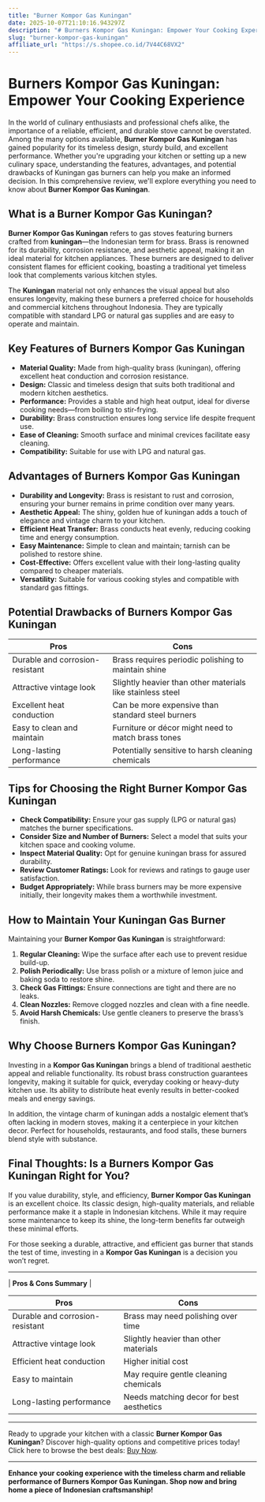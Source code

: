 ```yaml
---
title: "Burner Kompor Gas Kuningan"
date: 2025-10-07T21:10:16.943297Z
description: "# Burners Kompor Gas Kuningan: Empower Your Cooking Experience..."
slug: "burner-kompor-gas-kuningan"
affiliate_url: "https://s.shopee.co.id/7V44C68VX2"
---
```

# Burners Kompor Gas Kuningan: Empower Your Cooking Experience

In the world of culinary enthusiasts and professional chefs alike, the importance of a reliable, efficient, and durable stove cannot be overstated. Among the many options available, **Burner Kompor Gas Kuningan** has gained popularity for its timeless design, sturdy build, and excellent performance. Whether you're upgrading your kitchen or setting up a new culinary space, understanding the features, advantages, and potential drawbacks of Kuningan gas burners can help you make an informed decision. In this comprehensive review, we'll explore everything you need to know about **Burner Kompor Gas Kuningan**.

## What is a Burner Kompor Gas Kuningan?

**Burner Kompor Gas Kuningan** refers to gas stoves featuring burners crafted from **kuningan**—the Indonesian term for brass. Brass is renowned for its durability, corrosion resistance, and aesthetic appeal, making it an ideal material for kitchen appliances. These burners are designed to deliver consistent flames for efficient cooking, boasting a traditional yet timeless look that complements various kitchen styles.

The **Kuningan** material not only enhances the visual appeal but also ensures longevity, making these burners a preferred choice for households and commercial kitchens throughout Indonesia. They are typically compatible with standard LPG or natural gas supplies and are easy to operate and maintain.

## Key Features of Burners Kompor Gas Kuningan

- **Material Quality:** Made from high-quality brass (kuningan), offering excellent heat conduction and corrosion resistance.
- **Design:** Classic and timeless design that suits both traditional and modern kitchen aesthetics.
- **Performance:** Provides a stable and high heat output, ideal for diverse cooking needs—from boiling to stir-frying.
- **Durability:** Brass construction ensures long service life despite frequent use.
- **Ease of Cleaning:** Smooth surface and minimal crevices facilitate easy cleaning.
- **Compatibility:** Suitable for use with LPG and natural gas.

## Advantages of Burners Kompor Gas Kuningan

- **Durability and Longevity:** Brass is resistant to rust and corrosion, ensuring your burner remains in prime condition over many years.
- **Aesthetic Appeal:** The shiny, golden hue of kuningan adds a touch of elegance and vintage charm to your kitchen.
- **Efficient Heat Transfer:** Brass conducts heat evenly, reducing cooking time and energy consumption.
- **Easy Maintenance:** Simple to clean and maintain; tarnish can be polished to restore shine.
- **Cost-Effective:** Offers excellent value with their long-lasting quality compared to cheaper materials.
- **Versatility:** Suitable for various cooking styles and compatible with standard gas fittings.

## Potential Drawbacks of Burners Kompor Gas Kuningan

| **Pros**                                   | **Cons**                                         |
|----------------------------------------------|--------------------------------------------------|
| Durable and corrosion-resistant            | Brass requires periodic polishing to maintain shine |
| Attractive vintage look                     | Slightly heavier than other materials like stainless steel |
| Excellent heat conduction                   | Can be more expensive than standard steel burners  |
| Easy to clean and maintain                  | Furniture or décor might need to match brass tones   |
| Long-lasting performance                    | Potentially sensitive to harsh cleaning chemicals |

## Tips for Choosing the Right Burner Kompor Gas Kuningan

- **Check Compatibility:** Ensure your gas supply (LPG or natural gas) matches the burner specifications.
- **Consider Size and Number of Burners:** Select a model that suits your kitchen space and cooking volume.
- **Inspect Material Quality:** Opt for genuine kuningan brass for assured durability.
- **Review Customer Ratings:** Look for reviews and ratings to gauge user satisfaction.
- **Budget Appropriately:** While brass burners may be more expensive initially, their longevity makes them a worthwhile investment.

## How to Maintain Your Kuningan Gas Burner

Maintaining your **Burner Kompor Gas Kuningan** is straightforward:

1. **Regular Cleaning:** Wipe the surface after each use to prevent residue build-up.
2. **Polish Periodically:** Use brass polish or a mixture of lemon juice and baking soda to restore shine.
3. **Check Gas Fittings:** Ensure connections are tight and there are no leaks.
4. **Clean Nozzles:** Remove clogged nozzles and clean with a fine needle.
5. **Avoid Harsh Chemicals:** Use gentle cleaners to preserve the brass’s finish.

## Why Choose Burners Kompor Gas Kuningan?

Investing in a **Kompor Gas Kuningan** brings a blend of traditional aesthetic appeal and reliable functionality. Its robust brass construction guarantees longevity, making it suitable for quick, everyday cooking or heavy-duty kitchen use. Its ability to distribute heat evenly results in better-cooked meals and energy savings.

In addition, the vintage charm of kuningan adds a nostalgic element that’s often lacking in modern stoves, making it a centerpiece in your kitchen decor. Perfect for households, restaurants, and food stalls, these burners blend style with substance.

## Final Thoughts: Is a Burners Kompor Gas Kuningan Right for You?

If you value durability, style, and efficiency, **Burner Kompor Gas Kuningan** is an excellent choice. Its classic design, high-quality materials, and reliable performance make it a staple in Indonesian kitchens. While it may require some maintenance to keep its shine, the long-term benefits far outweigh these minimal efforts.

For those seeking a durable, attractive, and efficient gas burner that stands the test of time, investing in a **Kompor Gas Kuningan** is a decision you won’t regret.

---

| **Pros & Cons Summary** |

| **Pros** | **Cons** |
|------------|--------------|
| Durable and corrosion-resistant | Brass may need polishing over time |
| Attractive vintage look | Slightly heavier than other materials |
| Efficient heat conduction | Higher initial cost |
| Easy to maintain | May require gentle cleaning chemicals |
| Long-lasting performance | Needs matching decor for best aesthetics |

---

Ready to upgrade your kitchen with a classic **Burner Kompor Gas Kuningan**? Discover high-quality options and competitive prices today! Click here to browse the best deals: [Buy Now](https://s.shopee.co.id/7V44C68VX2).

---

**Enhance your cooking experience with the timeless charm and reliable performance of Burners Kompor Gas Kuningan. Shop now and bring home a piece of Indonesian craftsmanship!**